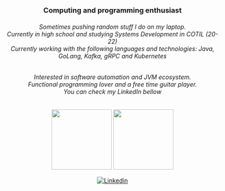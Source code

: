 <h3 align="center">Computing and programming enthusiast</h3>
<h6 align="center">Sometimes pushing random stuff I do on my laptop.<br> Currently in high school and studying Systems Development in COTIL (20-22)<br>Currently working with the following languages and technologies: Java, GoLang, Kafka, gRPC and Kubernetes</h6>
<h6 align="center">Interested in software automation and JVM ecosystem.<br>Functional programming lover and a free time guitar player.<br>You can check my LinkedIn bellow</h6>

<div align="center">
  <img height="140em" src="https://github-readme-stats.vercel.app/api?username=localthreader&show_icons=true&theme=dracula&include_all_commits=true&count_private=true"/>
  <img height="140em" src="https://github-readme-stats.vercel.app/api/top-langs/?username=localthreader&layout=compact&langs_count=16&theme=dracula"/>
</div>

<p align="center">
  <a href="https://www.linkedin.com/in/victor-hugo-betoni-6a9312215/">
    <img src="https://img.shields.io/badge/linkedin-%230077B5.svg?&style=for-the-badge&logo=linkedin&logoColor=white" alt="Linkedin">
  </a>
</p>
